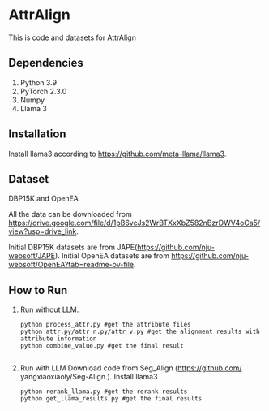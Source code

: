 # AttrAlign
This is code and datasets for AttrAlign

## Dependencies

1. Python 3.9
2. PyTorch 2.3.0
3. Numpy
4. Llama 3
## Installation

Install llama3 according to https://github.com/meta-llama/llama3. 
## Dataset
DBP15K and OpenEA

All the data can be downloaded from https://drive.google.com/file/d/1pB6vcJs2WrBTXxXbZ582nBzrDWV4oCa5/view?usp=drive_link.

Initial DBP15K datasets are from JAPE(https://github.com/nju-websoft/JAPE). Initial OpenEA datasets are from https://github.com/nju-websoft/OpenEA?tab=readme-ov-file.

## How to Run

1. Run without LLM.
   ```
   python process_attr.py #get the attribute files
   python attr.py/attr_n.py/attr_v.py #get the alignment results with attribute information
   python combine_value.py #get the final result
  
2. Run with LLM
   Download code from Seg_Align (https://github.com/ yangxiaoxiaoly/Seg-Align.).
   Install llama3
   ```
   python rerank_llama.py #get the rerank results
   python get_llama_results.py #get the final results
  

   
   



   







